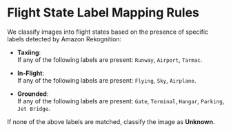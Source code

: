 # Flight State Label Mapping Rules

We classify images into flight states based on the presence of specific labels detected by Amazon Rekognition:

- **Taxiing**:  
  If any of the following labels are present: `Runway`, `Airport`, `Tarmac`.

- **In-Flight**:  
  If any of the following labels are present: `Flying`, `Sky`, `Airplane`.

- **Grounded**:  
  If any of the following labels are present: `Gate`, `Terminal`, `Hangar`, `Parking`, `Jet Bridge`.

If none of the above labels are matched, classify the image as **Unknown**.
